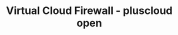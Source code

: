 ---
title: "Virtual Cloud Firewall - pluscloud open"
linkTitle: "Virtual Cloud Firewall - pluscloud open"
type: "docs"
weight: 50
---